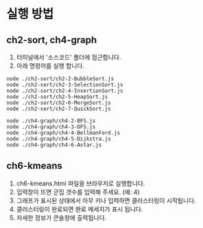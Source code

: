 # 실행 방법

## ch2-sort, ch4-graph

1. 터미널에서 '소스코드' 폴더에 접근합니다.
2. 아래 명령어를 실행 합니다.

```
node ./ch2-sort/ch2-2-BubbleSort.js
node ./ch2-sort/ch2-3-SelectionSort.js
node ./ch2-sort/ch2-4-InsertionSort.js
node ./ch2-sort/ch2-5-HeapSort.js
node ./ch2-sort/ch2-6-MergeSort.js
node ./ch2-sort/ch2-7-QuickSort.js
```

```
node ./ch4-graph/ch4-2-BFS.js
node ./ch4-graph/ch4-3-DFS.js
node ./ch4-graph/ch4-4-BellmanFord.js
node ./ch4-graph/ch4-5-Dijkstra.js
node ./ch4-graph/ch4-6-Astar.js
```

## ch6-kmeans

1. ch6-kmeans.html 파일을 브라우저로 실행합니다.
2. 입력창이 뜨면 군집 갯수를 입력해 주세요. (예: 4)
3. 그래프가 표시된 상태에서 아무 키나 입력하면 클러스터링이 시작됩니다.
4. 클러스터링이 완료되면 완료 메세지가 표시 됩니다.
5. 자세한 정보가 콘솔창에 출력됩니다.
